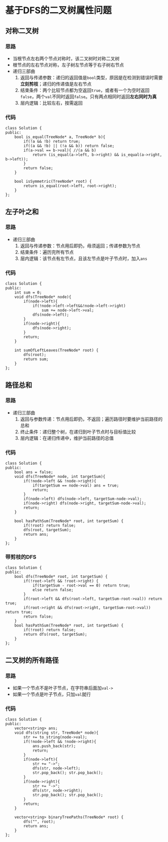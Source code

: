 # 基于DFS的二叉树属性问题

## 对称二叉树

### 思路
* 当根节点左右两个节点对称时，该二叉树时对称二叉树
* 根节点的左右节点对称，左子树左节点等于右子树右节点
* 递归三部曲
  1. 返回与传递参数：递归的返回值是`bool`类型，原因是在检测到错误时需要**立刻剪枝**；递归的传递值是左右节点
  2. 结束条件：两个比较节点都为空返回`true`，或者有一个为空时返回`false`，两个`val`不同时返回`false`。只有两点相同时返回**左右同时为真**
  3. 层内逻辑：比较左右，按需返回
 
### 代码
```
class Solution {
public:
    bool is_equal(TreeNode* a, TreeNode* b){
        if(!a && !b) return true;
        if((a && !b) || (!a && b)) return false;
        if(a->val == b->val){ //(a && b)
            return (is_equal(a->left, b->right) && is_equal(a->right, b->left));
        }
        return false;
    }

    bool isSymmetric(TreeNode* root) {
        return is_equal(root->left, root->right);
    }
};
```

## 左子叶之和

### 思路
* 递归三部曲
  1. 返回与传递参数：节点用后即扔，毋须返回；传递参数为节点
  2. 结束条件：遍历完所有节点
  3. 层内逻辑：该节点有左节点，且该左节点是叶子节点时，加入`ans`
 
### 代码
```
class Solution {
public:
    int sum = 0;
    void dfs(TreeNode* node){
        if(node->left){
            if(!node->left->left&&!node->left->right)
                sum += node->left->val;
            dfs(node->left);
        }
        if(node->right){
            dfs(node->right);
        }
        return;
    }

    int sumOfLeftLeaves(TreeNode* root) {
        dfs(root);
        return sum;
    }
};
```

## 路径总和

### 思路
* 递归三部曲
  1. 返回与参数传递：节点用后即扔，不返回；遍历路径时要维护当前路径的总和
  2. 终止条件：递归整个树，在递归到叶子节点时与目标值比较
  3. 层内逻辑：在递归传递中，维护当前路径的总值

### 代码
```
class Solution {
public:
    bool ans = false;
    void dfs(TreeNode* node, int targetSum){
        if(!node->left && !node->right){
            if(targetSum == node->val) ans = true;
            return;
        }
        if(node->left) dfs(node->left, targetSum-node->val);
        if(node->right) dfs(node->right, targetSum-node->val);
        return;
    }

    bool hasPathSum(TreeNode* root, int targetSum) {
        if(!root) return false;
        dfs(root, targetSum);
        return ans;
    }
};
```

### 带剪枝的DFS
```
class Solution {
public:
    bool dfs(TreeNode* root, int targetSum) {
        if(!root->left && !root->right) {
            if(targetSum - root->val == 0) return true;
            else return false;
        }
        if(root->left && dfs(root->left, targetSum-root->val)) return true;
        if(root->right && dfs(root->right, targetSum-root->val)) return true;
        return false;
    }
    bool hasPathSum(TreeNode* root, int targetSum) {
        if(!root) return false;
        return dfs(root, targetSum);
    }
};
```

## 二叉树的所有路径

### 思路
* 如果一个节点不是叶子节点，在字符串后面加`val->`
* 如果一个节点是叶子节点，只加`val`就行

### 代码
```
class Solution {
public:
    vector<string> ans;
    void dfs(string str, TreeNode* node){
        str += to_string(node->val);
        if(!node->left && !node->right){
            ans.push_back(str);
            return;
        }
        if(node->left){
            str += "->";
            dfs(str, node->left);
            str.pop_back(); str.pop_back();
        }
        if(node->right){
            str += "->";
            dfs(str, node->right);
            str.pop_back(); str.pop_back();
        }
        return;
    }

    vector<string> binaryTreePaths(TreeNode* root) {
        dfs("", root);
        return ans;
    }
};
```
